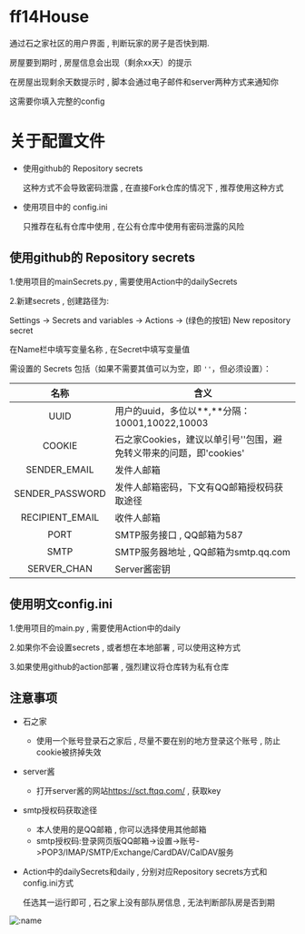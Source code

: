# ff14House
通过石之家社区的用户界面 , 判断玩家的房子是否快到期.

房屋要到期时 , 房屋信息会出现（剩余xx天）的提示

在房屋出现剩余天数提示时 , 脚本会通过电子邮件和server两种方式来通知你  

这需要你填入完整的config

# 关于配置文件
+ 使用github的 Repository secrets

  这种方式不会导致密码泄露 , 在直接Fork仓库的情况下 , 推荐使用这种方式
  
+ 使用项目中的 config.ini

  只推荐在私有仓库中使用 ,  在公有仓库中使用有密码泄露的风险
  

## 使用github的 Repository secrets
1.使用项目的mainSecrets.py , 需要使用Action中的dailySecrets

2.新建secrets , 创建路径为:  

Settings -> Secrets and variables -> Actions -> (绿色的按钮) New repository secret  

在Name栏中填写变量名称 , 在Secret中填写变量值 

需设置的 Secrets 包括（如果不需要其值可以为空，即 `''`，但必须设置）：

|      名称      | 含义                                                               |
| :-------------: | ------------------------------------------------------------------|
|      UUID      | 用户的uuid，多位以**,**分隔：10001,10022,10003                      |
|     COOKIE     | 石之家Cookies，建议以单引号''包围，避免转义带来的问题，即'cookies'   |
|  SENDER_EMAIL  | 发件人邮箱                                                          |
| SENDER_PASSWORD | 发件人邮箱密码，下文有QQ邮箱授权码获取途径                          |
| RECIPIENT_EMAIL | 收件人邮箱                                                         |
|      PORT      | SMTP服务接口 , QQ邮箱为587                                          |
|      SMTP      | SMTP服务器地址 , QQ邮箱为smtp.qq.com                                |
|   SERVER_CHAN   | Server酱密钥                                                       |


## 使用明文config.ini
1.使用项目的main.py , 需要使用Action中的daily

2.如果你不会设置secrets , 或者想在本地部署 , 可以使用这种方式

3.如果使用github的action部署 , 强烈建议将仓库转为私有仓库



## 注意事项
+ 石之家
  - 使用一个账号登录石之家后 , 尽量不要在别的地方登录这个账号 , 防止cookie被挤掉失效
+ server酱
  - 打开server酱的网站<https://sct.ftqq.com/> , 获取key
+ smtp授权码获取途径
  - 本人使用的是QQ邮箱 , 你可以选择使用其他邮箱
  - smtp授权码:登录网页版QQ邮箱->设置->账号->POP3/IMAP/SMTP/Exchange/CardDAV/CalDAV服务
+ Action中的dailySecrets和daily , 分别对应Repository secrets方式和config.ini方式

  任选其一运行即可 , 石之家上没有部队房信息 , 无法判断部队房是否到期





![:name](https://count.getloli.com/get/@:WC-OP)

